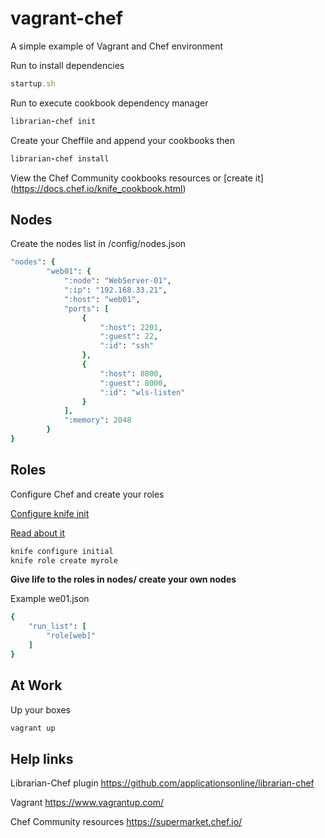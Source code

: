 # vagrant-chef
A simple example of Vagrant and Chef environment

Run to install dependencies
```ruby
startup.sh 
```

Run to execute cookbook dependency manager 
```ruby
librarian-chef init
```

Create your Cheffile and append your cookbooks then
```ruby
librarian-chef install
```

View the Chef Community cookbooks resources or [create it] (https://docs.chef.io/knife_cookbook.html)


Nodes
-----
Create the nodes list in /config/nodes.json
```ruby
"nodes": {
		"web01": {
			":node": "WebServer-01",
			":ip": "192.168.33.21",
			":host": "web01",
			"ports": [
				{
					":host": 2201,
					":guest": 22,
					":id": "ssh"
				},
				{
					":host": 8000,
					":guest": 8000,
					":id": "wls-listen"
				}
			],
			":memory": 2048
		}
}
```

Roles
-----
Configure Chef and create your roles

[Configure knife init](https://docs.chef.io/knife_configure.html)

[Read about it](https://www.digitalocean.com/community/tutorials/how-to-use-roles-and-environments-in-chef-to-control-server-configurations)

```ruby
knife configure initial
knife role create myrole
```


**Give life to the roles in nodes/ create your own nodes**

Example we01.json

```ruby
{
    "run_list": [
        "role[web]"
    ]
}
```

At Work
-------

Up your boxes
```ruby
vagrant up
```


Help links
---------

Librarian-Chef plugin
https://github.com/applicationsonline/librarian-chef

Vagrant
https://www.vagrantup.com/

Chef Community resources
https://supermarket.chef.io/
